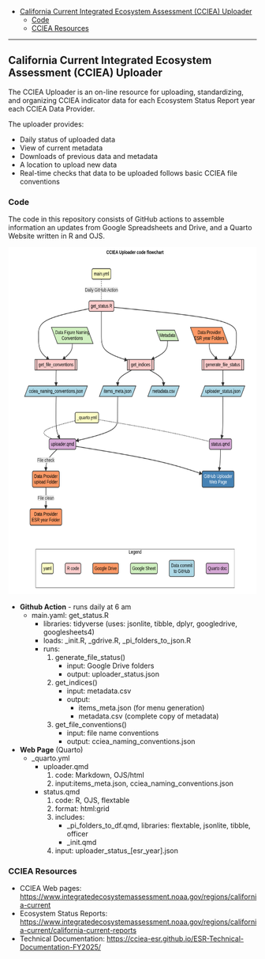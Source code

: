 

- [California Current Integrated Ecosystem Assessment (CCIEA)
  Uploader](#california-current-integrated-ecosystem-assessment-cciea-uploader)
  - [Code](#code)
  - [CCIEA Resources](#cciea-resources)

<hr>

## California Current Integrated Ecosystem Assessment (CCIEA) Uploader

The CCIEA Uploader is an on-line resource for uploading, standardizing,
and organizing CCIEA indicator data for each Ecosystem Status Report
year each CCIEA Data Provider.

The uploader provides:

- Daily status of uploaded data
- View of current metadata
- Downloads of previous data and metadata
- A location to upload new data
- Real-time checks that data to be uploaded follows basic CCIEA file
  conventions

### Code

The code in this repository consists of GitHub actions to assemble
information an updates from Google Spreadsheets and Drive, and a Quarto
Website written in R and OJS.

<img src="README_files/figure-commonmark/mermaid-figure-1.png"
style="width:7in;height:7.31in" />

- **Github Action** - runs daily at 6 am
  - main.yaml: get_status.R
    - libraries: tidyverse (uses: jsonlite, tibble, dplyr, googledrive,
      googlesheets4)
    - loads: \_init.R, \_gdrive.R, \_pi_folders_to_json.R  
    - runs:
      1.  generate_file_status()
          - input: Google Drive folders
          - output: uploader_status.json
      2.  get_indices()
          - input: metadata.csv
          - output:
            - items_meta.json (for menu generation)
            - metadata.csv (complete copy of metadata)
      3.  get_file_conventions()
          - input: file name conventions
          - output: cciea_naming_conventions.json
- **Web Page** (Quarto)
  - \_quarto.yml
    - uploader.qmd
      1.  code: Markdown, OJS/html
      2.  input:items_meta.json, cciea_naming_conventions.json
    - status.qmd
      1.  code: R, OJS, flextable
      2.  format: html:grid
      3.  includes:
          - \_pi_folders_to_df.qmd, libraries: flextable, jsonlite,
            tibble, officer
          - \_init.qmd
      4.  input: uploader_status\_\[esr_year\].json

### CCIEA Resources

- CCIEA Web pages:
  <https://www.integratedecosystemassessment.noaa.gov/regions/california-current>
- Ecosystem Status Reports:
  <https://www.integratedecosystemassessment.noaa.gov/regions/california-current/california-current-reports>
- Technical Documentation:
  <https://cciea-esr.github.io/ESR-Technical-Documentation-FY2025/>

